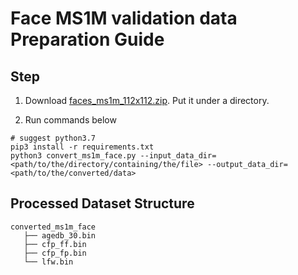 # Face MS1M validation data Preparation Guide

## Step

1. Download [faces_ms1m_112x112.zip](https://s3.amazonaws.com/onnx-model-zoo/arcface/dataset/faces_ms1m_112x112.zip). Put it under a directory.

2. Run commands below

```shell
# suggest python3.7
pip3 install -r requirements.txt
python3 convert_ms1m_face.py --input_data_dir=<path/to/the/directory/containing/the/file> --output_data_dir=<path/to/the/converted/data>
```

## Processed Dataset Structure

```
converted_ms1m_face
   ├── agedb_30.bin
   ├── cfp_ff.bin
   ├── cfp_fp.bin
   └── lfw.bin
```
